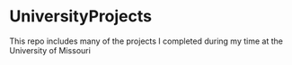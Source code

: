 # UniversityProjects
This repo includes many of the projects I completed during my time at the University of Missouri
